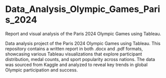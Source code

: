 # Data_Analysis_Olympic_Games_Paris_2024
Report and visual analysis of the Paris 2024 Olympic Games using Tableau.

Data analysis project of the Paris 2024 Olympic Games using Tableau.
This repository contains a written report in both .docx and .pdf formats, showcasing various Tableau visualizations that explore participant distribution, medal counts, and sport popularity across nations.
The data was sourced from Kaggle and analyzed to reveal key trends in global Olympic participation and success.

[Kaggle dataset]:(https://www.kaggle.com/datasets/piterfm/paris-2024-olympic-summer-games/data?select=medals.csv)
